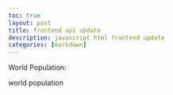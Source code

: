 ```yaml
---
toc: true
layout: post
title: frontend api update
description: javascript html frontend update
categories: [markdown]
---
```


<style>
    head {
        font-size: 40px;
        text-align: center;
    }
</style>

<head>
    <label for = "pop">World Population:</label>
    <p id = "pop"> world population </p>
</head>

<script>
const options = {
    method: 'GET',
    headers: {
        'X-RapidAPI-Key': 'befd3aa94cmsh6c15f9448db64f3p194824jsn7727f7079e12',
        'X-RapidAPI-Host': 'get-population.p.rapidapi.com'
    }
};


fetch('https://get-population.p.rapidapi.com/population', options)
    .then(response => response.json())
    .then(response => {
        console.log(response.count);
        document.getElementById("pop").innerHTML = response.count;
    })

    .catch(err => console.error(err));

change();

function change() {
    document.getElementById("pop").innerHTML = parseFloat(document.getElementById("pop").innerHTML) + 3;
}

setInterval(change,1000);        
</script>


